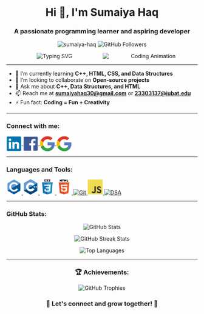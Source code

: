 <h1 align="center">Hi 👋, I'm Sumaiya Haq</h1>
<h3 align="center">A passionate programming learner and aspiring developer</h3>

<p align="center">
  <img src="https://komarev.com/ghpvc/?username=sumaiya-haq&label=Profile%20views&color=0e75b6&style=flat" alt="sumaiya-haq" />
  <img src="https://img.shields.io/github/followers/sumaiya-haq?label=Followers&style=social" alt="GitHub Followers" />
</p>

<div align="center">
  <img align="right" src="https://cdn.dribbble.com/users/1162077/screenshots/5403918/focus-animation.gif" alt="Coding Animation" width="250" />
  <p align="center">
    <img src="https://readme-typing-svg.herokuapp.com?font=Fira+Code&weight=500&size=24&pause=1000&color=F75C7E&background=FF69B400&center=true&width=435&lines=Welcome+to+my+GitHub!;Learning+never+stops!;Let's+code+together!+%F0%9F%92%BB" alt="Typing SVG" />
  </p>
</div>

---

- 🌱 I’m currently learning **C++, HTML, CSS, and Data Structures**
- 👯 I’m looking to collaborate on **Open-source projects**
- 💬 Ask me about **C++, Data Structures, and HTML**
- 📫 Reach me at **sumaiyahaq30@gmail.com** or **23303137@iubat.edu**
- ⚡ Fun fact: **Coding = Fun + Creativity**

---

<h3 align="left">Connect with me:</h3>
<p align="left">
  <a href="https://linkedin.com/in/sumaiaya-haq-31034b2b9" target="_blank">
    <img align="center" src="https://raw.githubusercontent.com/devicons/devicon/master/icons/linkedin/linkedin-original.svg" alt="LinkedIn" height="40" width="40" />
  </a>
  <a href="https://fb.com/sumaiya.haq.39" target="_blank">
    <img align="center" src="https://raw.githubusercontent.com/devicons/devicon/master/icons/facebook/facebook-original.svg" alt="Facebook" height="40" width="40" />
  </a>
  <a href="mailto:sumaiyahaq30@gmail.com" target="_blank">
    <img align="center" src="https://raw.githubusercontent.com/devicons/devicon/master/icons/google/google-original.svg" alt="Email" height="40" width="40" />
  </a>
  <a href="mailto:23303137@iubat.edu" target="_blank">
    <img align="center" src="https://raw.githubusercontent.com/devicons/devicon/master/icons/google/google-original.svg" alt="Academic Email" height="40" width="40" />
  </a>
</p>

---

<h3 align="left">Languages and Tools:</h3>
<p align="left"> 
  <a href="https://www.cprogramming.com/" target="_blank"> 
    <img src="https://raw.githubusercontent.com/devicons/devicon/master/icons/c/c-original.svg" alt="C" width="40" height="40"/> 
  </a> 
  <a href="https://www.w3schools.com/cpp/" target="_blank"> 
    <img src="https://raw.githubusercontent.com/devicons/devicon/master/icons/cplusplus/cplusplus-original.svg" alt="C++" width="40" height="40"/> 
  </a> 
  <a href="https://www.w3schools.com/css/" target="_blank"> 
    <img src="https://raw.githubusercontent.com/devicons/devicon/master/icons/css3/css3-original-wordmark.svg" alt="CSS3" width="40" height="40"/> 
  </a> 
  <a href="https://www.w3.org/html/" target="_blank"> 
    <img src="https://raw.githubusercontent.com/devicons/devicon/master/icons/html5/html5-original-wordmark.svg" alt="HTML5" width="40" height="40"/> 
  </a>
  <a href="https://git-scm.com/" target="_blank"> 
    <img src="https://www.vectorlogo.zone/logos/git-scm/git-scm-icon.svg" alt="Git" width="40" height="40"/> 
  </a>
  <a href="https://developer.mozilla.org/en-US/docs/Web/JavaScript" target="_blank"> 
    <img src="https://raw.githubusercontent.com/devicons/devicon/master/icons/javascript/javascript-original.svg" alt="JavaScript" width="40" height="40"/> 
  </a> 
  <a href="https://en.wikipedia.org/wiki/Data_structure" target="_blank">
    <img src="https://cdn-icons-png.flaticon.com/512/1006/1006540.png" alt="DSA" width="40" height="40"/>
  </a>
</p>

---

<h3 align="left">GitHub Stats:</h3>
<p align="center">
  <img src="https://github-readme-stats.vercel.app/api?username=sumaiya-haq&show_icons=true&theme=radical" alt="GitHub Stats" />
</p>
<p align="center">
  <img src="https://streak-stats.demolab.com?user=sumaiya-haq&theme=radical" alt="GitHub Streak Stats" />
</p>
<p align="center">
  <img src="https://github-readme-stats.vercel.app/api/top-langs/?username=sumaiya-haq&layout=compact&theme=radical" alt="Top Languages" />
</p>




---

<h3 align="center">🏆 Achievements:</h3>
<p align="center">
  <img src="https://github-profile-trophy.vercel.app/?username=sumaiya-haq&theme=radical&no-frame=true&row=1&column=7" alt="GitHub Trophies" />
</p>

<h3 align="center">🌟 Let's connect and grow together! 🌟</h3>



